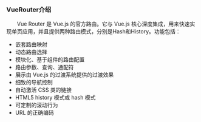 ### VueRouter介绍
&emsp;&emsp;Vue Router 是 Vue.js 的官方路由。它与 Vue.js 核心深度集成，用来快速实现单页应用，并且提供两种路由模式，分别是Hash和History。功能包括：
+ 嵌套路由映射
+ 动态路由选择
+ 模块化、基于组件的路由配置
+ 路由参数、查询、通配符
+ 展示由 Vue.js 的过渡系统提供的过渡效果
+ 细致的导航控制
+ 自动激活 CSS 类的链接
+ HTML5 history 模式或 hash 模式
+ 可定制的滚动行为
+ URL 的正确编码